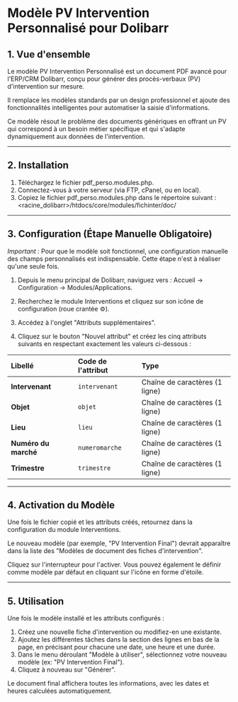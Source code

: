 # Modèle PV Intervention Personnalisé pour Dolibarr

## 1. Vue d'ensemble

Le modèle PV Intervention Personnalisé est un document PDF avancé pour l'ERP/CRM Dolibarr, conçu pour générer des procès-verbaux (PV) d'intervention sur mesure.

Il remplace les modèles standards par un design professionnel et ajoute des fonctionnalités intelligentes pour automatiser la saisie d'informations.

Ce modèle résout le problème des documents génériques en offrant un PV qui correspond à un besoin métier spécifique et qui s'adapte dynamiquement aux données de l'intervention.

---

## 2. Installation

1.  Téléchargez le fichier pdf_perso.modules.php.
2.  Connectez-vous à votre serveur (via FTP, cPanel, ou en local).
3.  Copiez le fichier pdf_perso.modules.php dans le répertoire suivant : <racine_dolibarr>/htdocs/core/modules/fichinter/doc/

---

## 3. Configuration (Étape Manuelle Obligatoire)

_Important_ : Pour que le modèle soit fonctionnel, une configuration manuelle des champs personnalisés est indispensable. Cette étape n'est à réaliser qu'une seule fois.

1.  Depuis le menu principal de Dolibarr, naviguez vers :
    Accueil → Configuration → Modules/Applications.

2.  Recherchez le module Interventions et cliquez sur son icône de configuration (roue crantée ⚙️).

3.  Accédez à l'onglet "Attributs supplémentaires".

4.  Cliquez sur le bouton "Nouvel attribut" et créez les cinq attributs suivants en respectant exactement les valeurs ci-dessous :

| Libellé              | Code de l'attribut | Type                           |
| :------------------- | :----------------- | :----------------------------- |
| **Intervenant**      | `intervenant`      | Chaîne de caractères (1 ligne) |
| **Objet**            | `objet`            | Chaîne de caractères (1 ligne) |
| **Lieu**             | `lieu`             | Chaîne de caractères (1 ligne) |
| **Numéro du marché** | `numeromarche`     | Chaîne de caractères (1 ligne) |
| **Trimestre**        | `trimestre`        | Chaîne de caractères (1 ligne) |

---

## 4. Activation du Modèle

Une fois le fichier copié et les attributs créés, retournez dans la configuration du module Interventions.

Le nouveau modèle (par exemple, "PV Intervention Final") devrait apparaître dans la liste des "Modèles de document des fiches d'intervention".

Cliquez sur l'interrupteur pour l'activer. Vous pouvez également le définir comme modèle par défaut en cliquant sur l'icône en forme d'étoile.

---

## 5. Utilisation

Une fois le modèle installé et les attributs configurés :

1.  Créez une nouvelle fiche d'intervention ou modifiez-en une existante.
2.  Ajoutez les différentes tâches dans la section des lignes en bas de la page, en précisant pour chacune une date, une heure et une durée.
3.  Dans le menu déroulant "Modèle à utiliser", sélectionnez votre nouveau modèle (ex: "PV Intervention Final").
4.  Cliquez à nouveau sur "Générer".

Le document final affichera toutes les informations, avec les dates et heures calculées automatiquement.
